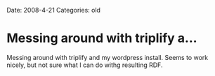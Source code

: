 Date: 2008-4-21
Categories: old

# Messing around with triplify a...

Messing around with triplify and my wordpress install.  Seems to work nicely, but not sure what I can do withg resulting RDF.
